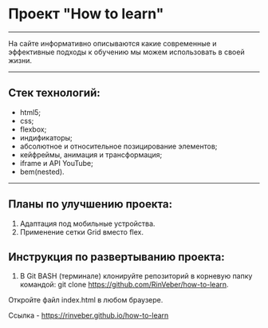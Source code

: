 # Проект "How to learn"

-----

На сайте информативно описываются какие современные и эффективные подходы к обучению мы можем использовать в своей жизни.

-----

## Стек технологий:

- html5;
- css;
- flexbox;
- индификаторы;
- абсолютное и относительное позицирование элементов;
- кейфреймы, анимация и трансформация;
- iframe и API YouTube;
- bem(nested).

------

## Планы по улучшению проекта:

1. Адаптация под мобильные устройства.
2. Применение сетки Grid вместо flex.

## Инструкция по развертыванию проекта:

1. В Git BASH (терминале) клонируйте репозиторий в корневую папку командой: git clone https://github.com/RinVeber/how-to-learn.

Откройте файл index.html в любом браузере.

Ссылка - https://rinveber.github.io/how-to-learn



